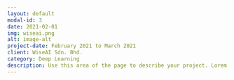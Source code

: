 ```yaml
---
layout: default
modal-id: 3
date: 2021-02-01
img: wiseai.png
alt: image-alt
project-date: February 2021 to March 2021
client: WiseAI Sdn. Bhd.
category: Deep Learning
description: Use this area of the page to describe your project. Lorem ipsum dolor sit amet, consectetur adipisicing elit. Mollitia neque assumenda ipsam nihil, molestias magnam, recusandae quos quis inventore quisquam velit asperiores, vitae? Reprehenderit soluta, eos quod consequuntur itaque. Nam.
---
```


